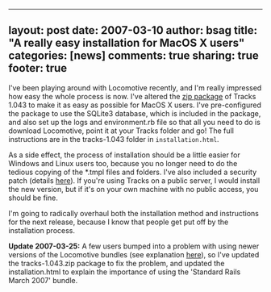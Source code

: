  
---
layout: post
date: 2007-03-10 
author: bsag 
title: "A really easy installation for MacOS X users" 
categories: [news] 
comments: true
sharing: true
footer: true
---

I've been playing around with Locomotive recently, and I'm really impressed how easy the whole process is now. I've altered the [zip package](http://www.rousette.org.uk/projects/files/tracks-1.043.zip) of Tracks 1.043 to make it as easy as possible for MacOS X users. I've pre-configured the package to use the SQLite3 database, which is included in the package, and also set up the logs and environment.rb file so that all you need to do is download Locomotive, point it at your Tracks folder and go! The full instructions are in the tracks-1.043 folder in <code>installation.html</code>.

As a side effect, the process of installation should be a little easier for Windows and Linux users too, because you no longer need to do the tedious copying of the *.tmpl files and folders. I've also included a security patch (details [here](http://dev.rousette.org.uk/changeset/475)). If you're using Tracks on a public server, I would install the new version, but if it's on your own machine with no public access, you should be fine.

I'm going to radically overhaul both the installation method and instructions for the next release, because I know that people get put off by the installation process.

**Update 2007-03-25:** A few users bumped into a problem with using newer versions of the Locomotive bundles (see explanation [here](http://www.rousette.org.uk/projects/forums/viewreply/413/)), so I've updated the tracks-1.043.zip package to fix the problem, and updated the installation.html to explain the importance of using the 'Standard Rails March 2007' bundle. 

 
